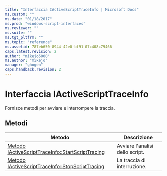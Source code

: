 ```yaml
---
title: "Interfaccia IActiveScriptTraceInfo | Microsoft Docs"
ms.custom: ""
ms.date: "01/18/2017"
ms.prod: "windows-script-interfaces"
ms.reviewer: ""
ms.suite: ""
ms.tgt_pltfrm: ""
ms.topic: "reference"
ms.assetid: 787eb650-8944-42e0-bf91-07c408c79466
caps.latest.revision: 2
author: "mikejo5000"
ms.author: "mikejo"
manager: "ghogen"
caps.handback.revision: 2
---
```

# Interfaccia IActiveScriptTraceInfo
Fornisce metodi per avviare e interrompere la traccia.  
  
## Metodi  
  
|Metodo|Descrizione|  
|------------|-----------------|  
|[Metodo IActiveScriptTraceInfo::StartScriptTracing](../../winscript/reference/iactivescripttraceinfo-startscripttracing-method.md)|Avviare l'analisi dello script.|  
|[Metodo IActiveScriptTraceInfo::StopScriptTracing](../../winscript/reference/iactivescripttraceinfo-stopscripttracing-method.md)|La traccia di interruzione.|